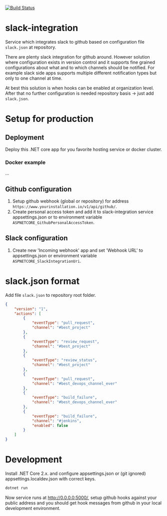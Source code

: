 [![Build Status](https://jenkins.protacon.cloud/buildStatus/icon?job=www.github.com/slack-integration/master)](https://jenkins.protacon.cloud/job/www.github.com/job/slack-integration/job/master/)

# slack-integration
Service which integrates slack to github based on configuration file `slack.json` at repository.

There are plenty slack integration for github around. However solution where configuration exists in version control and it supports fine grained configurations about what and to which channels should be notified. For example slack side apps supports multiple different notification types but only to one channel at time.

At best this solution is when hooks can be enabled at organization level. After that no further configuration is needed repository basis -> just add `slack.json`.

# Setup for production
## Deployment
Deploy this .NET core app for you favorite hosting service or docker cluster.

### Docker example
...

## Github configuration
1. Setup github webhook (global or repository) for address `https://www.yourinstallation.io/v1/api/github/`.
2. Create personal access token and add it to slack-integration service appsettings.json or to environment variable `ASPNETCORE_GithubPersonalAccessToken`.

## Slack configuration
1. Create new 'Incoming webhook' app and set 'Webhook URL' to appsettings.json or environment variable `ASPNETCORE_SlackIntegrationUri`.

# slack.json format
Add file `slack.json` to repository root folder.

```json
{
    "version": "1",
    "actions": [
        {
            "eventType": "pull_request",
            "channel": "#best_project"
        },
        {
            "eventType": "review_request",
            "channel": "#best_project"
        },
        {
            "eventType": "review_status",
            "channel": "#best_project"
        },
        {
            "eventType": "pull_request",
            "channel": "#best_devops_channel_ever"
        },
        {
            "eventType": "build_failure",
            "channel": "#best_devops_channel_ever"
        },
        {
            "eventType": "build_failure",
            "channel": "#jenkins",
            "enabled": false
        }
    ]
}
```

# Development
Install .NET Core 2.x. and configure appsettings.json or (git ignored) appsettings.localdev.json with correct keys.

```bash
dotnet run
```

Now service runs at http://0.0.0.0:5000/, setup github hooks against your public address and you should get hook messages from github in your local development environment.
